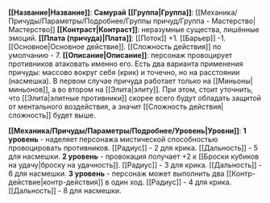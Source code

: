 **[[Название|Название]]**: **Самурай**
**[[Группа|Группа]]**: [[Механика/Причуды/Параметры/Подробнее/Группы причуд/Группа - Мастерство|Мастерство]] 
**[[Контраст|Контраст]]**: неразумные существа, лишённые эмоций.
**[[Плата (причуда)|Плата]]**: [[Поток]] +1. [[Барьер]] -1. [[Основное|Основное действие]]. [[Сложность действия]] по умолчанию - 7. 
**[[Описание|Описание]]**: персонаж провоцирует противников атаковать именно его. Есть два варианта применения причуды: массово вокруг себя (крик) и точечно, но на расстоянии (насмешка). В первом случае причуда работает только на [[Миньоны|миньонов]], а во втором на [[Элита|элиту]]. При этом, стоит уточнить, что [[Элита|элитные противники]] скорее всего будут обладать защитой от ментального воздействия, а значит [[Сложность действия|сложность]] будет выше. 

**[[Механика/Причуды/Параметры/Подробнее/Уровень|Уровни]]**:
**1 уровень** - наделяет персонажа мистической способностью провоцировать противников. [[Радиус]] - 2 для крика. [[Дальность]] - 5 для насмешки. 
**2 уровень** - провокация получает +2 к [[Броски кубиков на удачу|броску на удачность]]. [[Радиус]] - 3 для крика. [[Дальность]] - 6 для насмешки. 
**3 уровень** - персонаж может выполнить два [[Контр-действие|контр-действия]] в один ход. [[Радиус]] - 4 для крика. [[Дальность]] - 8 для насмешки. 